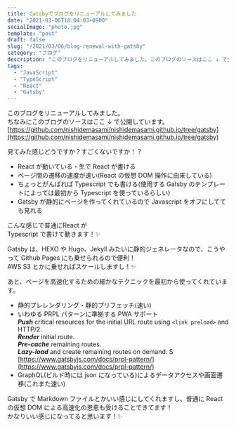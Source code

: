 ```yaml
---
title: Gatsbyでブログをリニューアルしてみました
date: "2021-03-06T18:04:03+0900"
socialImage: "photo.jpg"
template: "post"
draft: false
slug: "/2021/03/06/blog-renewal-with-gatsby"
category: "ブログ"
description: "このブログをリニューアルしてみました。このブログのソースはここ ↓ で公開しています。https://github.com/nishidemasami/nishidemasami.github.io/tree/gatsby見てみた感じどうですか？すごくないですか！？…"
tags:
  - "JavaScript"
  - "TypeScript"
  - "React"
  - "Gatsby"
---
```


このブログをリニューアルしてみました。  
ちなみにこのブログのソースはここ ↓ で公開しています。  
[https://github.com/nishidemasami/nishidemasami.github.io/tree/gatsby](https://github.com/nishidemasami/nishidemasami.github.io/tree/gatsby)

見てみた感じどうですか？すごくないですか！？

- React が動いている・生で React が書ける
- ページ間の遷移の速度が速い(React の仮想 DOM 操作に由来している)
- ちょっとがんばれば Typescript でも書ける(使用する Gatsby のテンプレートによっては最初から Typescript を使っているらしい)
- Gatsby が静的にページを作ってくれているので Javascript をオフにしてても見れる

<ReactHelloWorld>
  こんな感じで普通にReact が<br />
  Typescript で書けて動きます！✨
</ReactHelloWorld>

Gatsby は、HEXO や Hugo、Jekyll みたいに静的ジェネレータなので、こうやって Github Pages にも乗せられるので便利！  
AWS S3 とかに乗せればスケールしますし！✨

あと、ページを高速化するための細かなテクニックを最初から使ってくれています。

- 静的プレレンダリング・静的プリフェッチ(速い)
- いわゆる PRPL パターンに準拠する PWA サポート  
  **_Push_** critical resources for the initial URL route using `<link preload>` and HTTP/2.  
  **_Render_** initial route.  
  **_Pre-cache_** remaining routes.  
  **_Lazy-load_** and create remaining routes on demand. S  
  [https://www.gatsbyjs.com/docs/prpl-pattern/](https://www.gatsbyjs.com/docs/prpl-pattern/)
- GraphQL(ビルド時には json になっている)によるデータアクセスや画面遷移(これまた速い)

Gatsby で Markdown ファイルとかいい感じにしてくれますし、普通に React の仮想 DOM による高速化の恩恵も受けることできてます！  
かなりいい感じになってると思います！✨

